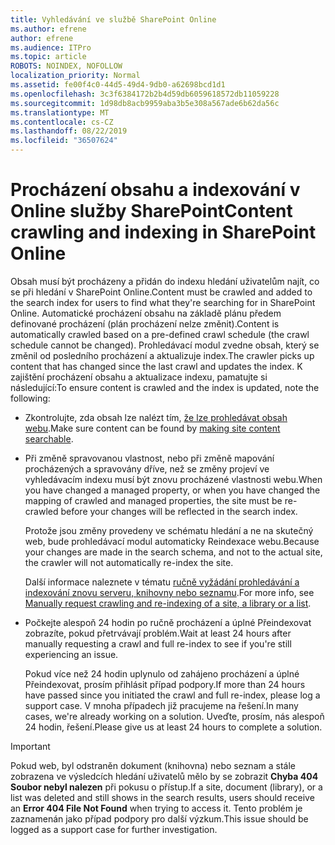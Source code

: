 ```yaml
---
title: Vyhledávání ve službě SharePoint Online
ms.author: efrene
author: efrene
ms.audience: ITPro
ms.topic: article
ROBOTS: NOINDEX, NOFOLLOW
localization_priority: Normal
ms.assetid: fe00f4c0-44d5-49d4-9db0-a62698bcd1d1
ms.openlocfilehash: 3c3f6384172b2b4d59db6059618572db11059228
ms.sourcegitcommit: 1d98db8acb9959aba3b5e308a567ade6b62da56c
ms.translationtype: MT
ms.contentlocale: cs-CZ
ms.lasthandoff: 08/22/2019
ms.locfileid: "36507624"
---
```

# <a name="content-crawling-and-indexing-in-sharepoint-online"></a><span data-ttu-id="e90c6-102">Procházení obsahu a indexování v Online služby SharePoint</span><span class="sxs-lookup"><span data-stu-id="e90c6-102">Content crawling and indexing in SharePoint Online</span></span>

<span data-ttu-id="e90c6-103">Obsah musí být procházeny a přidán do indexu hledání uživatelům najít, co se při hledání v SharePoint Online.</span><span class="sxs-lookup"><span data-stu-id="e90c6-103">Content must be crawled and added to the search index for users to find what they're searching for in SharePoint Online.</span></span> <span data-ttu-id="e90c6-104">Automatické procházení obsahu na základě plánu předem definované procházení (plán procházení nelze změnit).</span><span class="sxs-lookup"><span data-stu-id="e90c6-104">Content is automatically crawled based on a pre-defined crawl schedule (the crawl schedule cannot be changed).</span></span> <span data-ttu-id="e90c6-105">Prohledávací modul zvedne obsah, který se změnil od posledního procházení a aktualizuje index.</span><span class="sxs-lookup"><span data-stu-id="e90c6-105">The crawler picks up content that has changed since the last crawl and updates the index.</span></span> <span data-ttu-id="e90c6-106">K zajištění procházení obsahu a aktualizace indexu, pamatujte si následující:</span><span class="sxs-lookup"><span data-stu-id="e90c6-106">To ensure content is crawled and the index is updated, note the following:</span></span>

- <span data-ttu-id="e90c6-107">Zkontrolujte, zda obsah lze nalézt tím, [že lze prohledávat obsah webu](https://docs.microsoft.com/sharepoint/make-site-content-searchable).</span><span class="sxs-lookup"><span data-stu-id="e90c6-107">Make sure content can be found by [making site content searchable](https://docs.microsoft.com/sharepoint/make-site-content-searchable).</span></span>

- <span data-ttu-id="e90c6-108">Při změně spravovanou vlastnost, nebo při změně mapování procházených a spravovány dříve, než se změny projeví ve vyhledávacím indexu musí být znovu procházené vlastnosti webu.</span><span class="sxs-lookup"><span data-stu-id="e90c6-108">When you have changed a managed property, or when you have changed the mapping of crawled and managed properties, the site must be re-crawled before your changes will be reflected in the search index.</span></span> 

    <span data-ttu-id="e90c6-109">Protože jsou změny provedeny ve schématu hledání a ne na skutečný web, bude prohledávací modul automaticky Reindexace webu.</span><span class="sxs-lookup"><span data-stu-id="e90c6-109">Because your changes are made in the search schema, and not to the actual site, the crawler will not automatically re-index the site.</span></span> 

    <span data-ttu-id="e90c6-110">Další informace naleznete v tématu [ručně vyžádání prohledávání a indexování znovu serveru, knihovny nebo seznamu](https://docs.microsoft.com/sharepoint/crawl-site-conten).</span><span class="sxs-lookup"><span data-stu-id="e90c6-110">For more info, see [Manually request crawling and re-indexing of a site, a library or a list](https://docs.microsoft.com/sharepoint/crawl-site-conten).</span></span>

- <span data-ttu-id="e90c6-111">Počkejte alespoň 24 hodin po ručně procházení a úplné Přeindexovat zobrazíte, pokud přetrvávají problém.</span><span class="sxs-lookup"><span data-stu-id="e90c6-111">Wait at least 24 hours after manually requesting a crawl and full re-index to see if you're still experiencing an issue.</span></span> 

    <span data-ttu-id="e90c6-112">Pokud více než 24 hodin uplynulo od zahájeno procházení a úplné Přeindexovat, prosím přihlásit případ podpory.</span><span class="sxs-lookup"><span data-stu-id="e90c6-112">If more than 24 hours have passed since you initiated the crawl and full re-index, please log a support case.</span></span> <span data-ttu-id="e90c6-113">V mnoha případech již pracujeme na řešení.</span><span class="sxs-lookup"><span data-stu-id="e90c6-113">In many cases, we're already working on a solution.</span></span> <span data-ttu-id="e90c6-114">Uveďte, prosím, nás alespoň 24 hodin, řešení.</span><span class="sxs-lookup"><span data-stu-id="e90c6-114">Please give us at least 24 hours to complete a solution.</span></span>

> [!IMPORTANT]
> <span data-ttu-id="e90c6-115">Pokud web, byl odstraněn dokument (knihovna) nebo seznam a stále zobrazena ve výsledcích hledání uživatelů mělo by se zobrazit **Chyba 404 Soubor nebyl nalezen** při pokusu o přístup.</span><span class="sxs-lookup"><span data-stu-id="e90c6-115">If a site, document (library), or a list was deleted and still shows in the search results, users should receive an **Error 404 File Not Found** when trying to access it.</span></span> <span data-ttu-id="e90c6-116">Tento problém je zaznamenán jako případ podpory pro další výzkum.</span><span class="sxs-lookup"><span data-stu-id="e90c6-116">This issue should be logged as a support case for further investigation.</span></span> 



